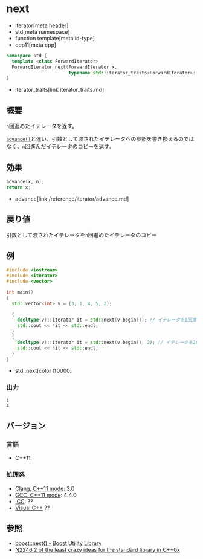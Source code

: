 # next
* iterator[meta header]
* std[meta namespace]
* function template[meta id-type]
* cpp11[meta cpp]

```cpp
namespace std {
  template <class ForwardIterator>
  ForwardIterator next(ForwardIterator x,
                       typename std::iterator_traits<ForwardIterator>::difference_type n = 1);
}
```
* iterator_traits[link iterator_traits.md]

## 概要
`n`回進めたイテレータを返す。

[`advance()`](/reference/iterator/advance.md)と違い、引数として渡されたイテレータへの参照を書き換えるのではなく、`n`回進んだイテレータのコピーを返す。


## 効果
```cpp
advance(x, n);
return x;
```
* advance[link /reference/iterator/advance.md]


## 戻り値
引数として渡されたイテレータを`n`回進めたイテレータのコピー


## 例
```cpp
#include <iostream>
#include <iterator>
#include <vector>

int main()
{
  std::vector<int> v = {3, 1, 4, 5, 2};

  {
    decltype(v)::iterator it = std::next(v.begin()); // イテレータを1回進める
    std::cout << *it << std::endl;
  }
  {
    decltype(v)::iterator it = std::next(v.begin(), 2); // イテレータを2回進める
    std::cout << *it << std::endl;
  }
}
```
* std::next[color ff0000]

### 出力
```
1
4
```

## バージョン
### 言語
- C++11

### 処理系
- [Clang, C++11 mode](/implementation.md#clang): 3.0
- [GCC, C++11 mode](/implementation.md#gcc): 4.4.0
- [ICC](/implementation.md#icc): ??
- [Visual C++](/implementation.md#visual_cpp) ??


## 参照
- [boost::next() - Boost Utility Library](http://www.boost.org/doc/libs/release/libs/utility/utility.htm#functions_next_prior)
- [N2246 2 of the least crazy ideas for the standard library in C++0x](http://www.open-std.org/jtc1/sc22/wg21/docs/papers/2007/n2246.html)


